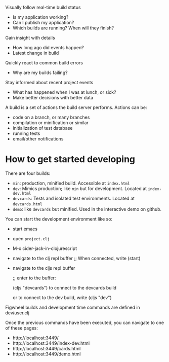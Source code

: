 Visually follow real-time build status
- Is my application working?
- Can I publish my application?
- Which builds are running? When will they finish?

Gain insight with details
- How long ago did events happen?
- Latest change in build

Quickly react to common build errors
- Why are my builds failing?

Stay informed about recent project events
- What has happened when I was at lunch, or sick?
- Make better decisions with better data




A build is a set of actions the build server performs.
Actions can be:
- code on a branch, or many branches
- compilation or minification or similar
- initialization of test database
- running tests
- email/other notifications


How to get started developing
======

There are four builds:
- `min`: production, minified build. Accessible at `index.html`
- `dev`: Mimics production; like `min` but for development. Located at `index-dev.html`
- `devcards`: Tests and isolated test environments. Located at `devcards.html`
- `demo`: like `devcards` but minified. Used in the interactive demo on github.

You can start the development environment like so:

- start emacs
- open `project.clj`
- M-x cider-jack-in-clojurescript
- navigate to the clj repl buffer
    ;; When connected, write
    (start)

- navigate to the cljs repl buffer

    ;; enter to the buffer:

    (cljs "devcards")
    to connect to the devcards build

    or to connect to the dev build, write
    (cljs "dev")

Figwheel builds and development time commands are defined in dev/user.clj

Once the previous commands have been executed, you can navigate to one of these
pages:
- http://localhost:3449/
- http://localhost:3449/index-dev.html
- http://localhost:3449/cards.html
- http://localhost:3449/demo.html
